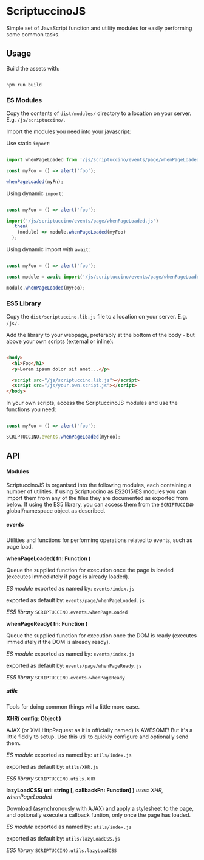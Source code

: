 # ScriptuccinoJS

Simple set of JavaScript function and utility modules for easily performing some common tasks.

## Usage

Build the assets with:

```shell

npm run build

```

### ES Modules

Copy the contents of `dist/modules/` directory to a location on your server. E.g. `/js/scriptuccino/`.

Import the modules you need into your javascript:

Use static `import`:

```javascript

import whenPageLoaded from '/js/scriptuccino/events/page/whenPageLoaded.js';

const myFoo = () => alert('foo');

whenPageLoaded(myFn);

```

Using dynamic `import`:

```javascript

const myFoo = () => alert('foo');

import('/js/scriptuccino/events/page/whenPageLoaded.js')
  .then(
    (module) => module.whenPageLoaded(myFoo)
  );

```

Using dynamic import with `await`:

```javascript

const myFoo = () => alert('foo');

const module = await import('/js/scriptuccino/events/page/whenPageLoaded.js');

module.whenPageLoaded(myFoo);

```

### ES5 Library

Copy the `dist/scriptuccino.lib.js` file to a location on your server. E.g. `/js/`.

Add the library to your webpage, preferably at the bottom of the body - but above your own scripts (external or inline):

```html

<body>
  <h1>Foo</h1>
  <p>Lorem ipsum dolor sit amet...</p>

  <script src="/js/scriptuccino.lib.js"></script>
  <script src="/js/your.own.script.js"></script>
</body>

```

In your own scripts, access the ScriptuccinoJS modules and use the functions you need:

```javascript

const myFoo = () => alert('foo');

SCRIPTUCCINO.events.whenPageLoaded(myFoo);

```

## API

#### Modules

ScriptuccinoJS is organised into the following modules, each containing a number of utilities. If using Scriptuccino as ES2015/ES modules you can import them from any of the files they are documented as exported from below. If using the ES5 library, you can access them from the `SCRIPTUCCINO` global/namespace object as described.

##### events

Utilities and functions for performing operations related to events, such as page load.

**whenPageLoaded( fn: Function )**

Queue the supplied function for execution once the page is loaded (executes immediately if page is already loaded).

*ES module*
exported as named by:
`events/index.js`

exported as default by:
`events/page/whenPageLoaded.js`

*ES5 library*
`SCRIPTUCCINO.events.whenPageLoaded`


**whenPageReady( fn: Function )**

Queue the supplied function for execution once the DOM is ready (executes immediately if the DOM is already ready).

*ES module*
exported as named by:
`events/index.js`

exported as default by:
`events/page/whenPageReady.js`

*ES5 library*
`SCRIPTUCCINO.events.whenPageReady`


##### utils

Tools for doing common things will a little more ease.


**XHR( config: Object )**

AJAX (or XMLHttpRequest as it is officially named) is AWESOME! But it's a little fiddly to setup. Use this util to quickly configure and optionally send them.

*ES module*
exported as named by:
`utils/index.js`

exported as default by:
`utils/XHR.js`

*ES5 library*
`SCRIPTUCCINO.utils.XHR`


**lazyLoadCSS( uri: string [, callbackFn: Function] )**
*uses: XHR, whenPageLoaded*

Download (asynchronously with AJAX) and apply a stylesheet to the page, and optionally execute a callback funtion, only once the page has loaded.

*ES module*
exported as named by:
`utils/index.js`

exported as default by:
`utils/lazyLoadCSS.js`

*ES5 library*
`SCRIPTUCCINO.utils.lazyLoadCSS`
